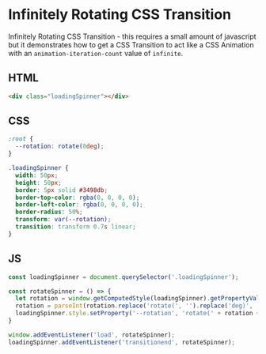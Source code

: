 # Infinitely Rotating CSS Transition
Infinitely Rotating CSS Transition - this requires a small amount of javascript but it demonstrates how to get a CSS Transition to act like a CSS Animation with an `animation-iteration-count` value of `infinite`.

## HTML
```html
<div class="loadingSpinner"></div>
```

## CSS
```css
:root {
  --rotation: rotate(0deg);
}

.loadingSpinner {
  width: 50px;
  height: 50px;
  border: 5px solid #3498db;
  border-top-color: rgba(0, 0, 0, 0);
  border-left-color: rgba(0, 0, 0, 0);
  border-radius: 50%;
  transform: var(--rotation);
  transition: transform 0.7s linear;
}
```

## JS
```js
const loadingSpinner = document.querySelector('.loadingSpinner');

const rotateSpinner = () => {
  let rotation = window.getComputedStyle(loadingSpinner).getPropertyValue('--rotation');
  rotation = parseInt(rotation.replace('rotate(', '').replace('deg)', '')) + 360;
  loadingSpinner.style.setProperty('--rotation', 'rotate(' + rotation + 'deg)');
}

window.addEventListener('load', rotateSpinner);
loadingSpinner.addEventListener('transitionend', rotateSpinner);
```
